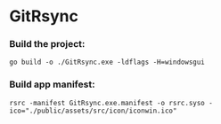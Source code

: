 # GitRsync

### Build the project:  
`go build -o ./GitRsync.exe -ldflags -H=windowsgui`

### Build app manifest:  
`rsrc -manifest GitRsync.exe.manifest -o rsrc.syso -ico="./public/assets/src/icon/iconwin.ico"`